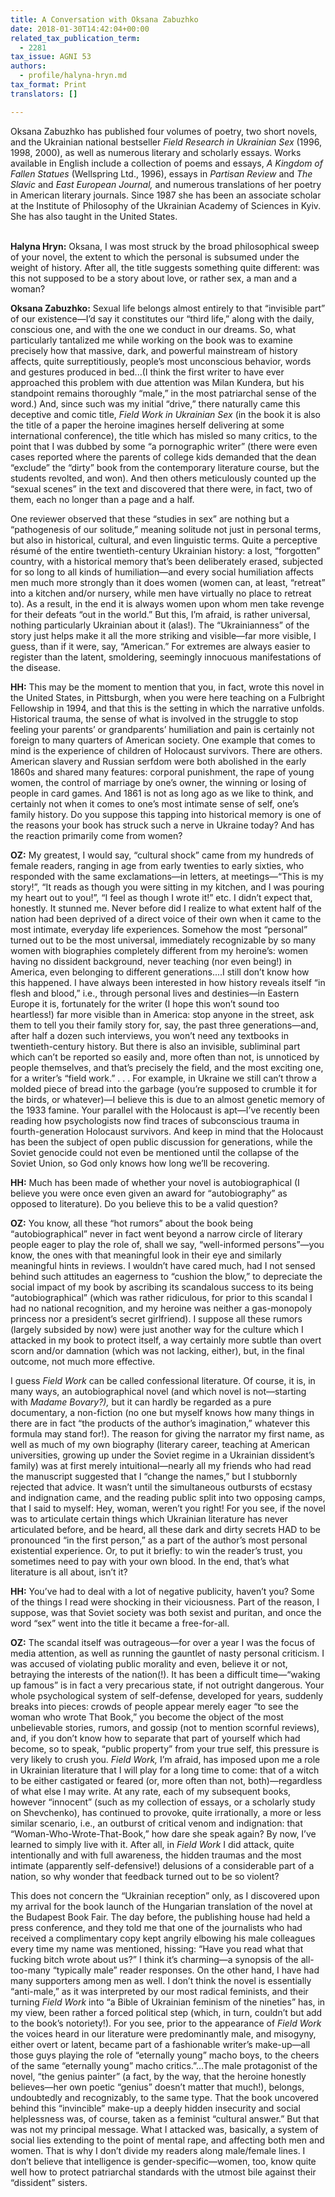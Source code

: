 ```yaml
---
title: A Conversation with Oksana Zabuzhko
date: 2018-01-30T14:42:04+00:00
related_tax_publication_term:
  - 2281
tax_issue: AGNI 53
authors:
  - profile/halyna-hryn.md
tax_format: Print
translators: []

---
```


Oksana Zabuzhko has published four volumes of poetry, two short novels, and the Ukrainian national bestseller _Field Research in Ukrainian Sex_ (1996, 1998, 2000), as well as numerous literary and scholarly essays. Works available in English include a collection of poems and essays, _A Kingdom of Fallen Statues_ (Wellspring Ltd., 1996), essays in _Partisan Review_ and _The Slavic_ and _East European Journal,_ and numerous translations of her poetry in American literary journals. Since 1987 she has been an associate scholar at the Institute of Philosophy of the Ukrainian Academy of Sciences in Kyiv. She has also taught in the United States.

\
**Halyna Hryn:** Oksana, I was most struck by the broad philosophical sweep of your novel, the extent to which the personal is subsumed under the weight of history. After all, the title suggests something quite different: was this not supposed to be a story about love, or rather sex, a man and a woman?

**Oksana Zabuzhko:** Sexual life belongs almost entirely to that “invisible part” of our existence—I’d say it constitutes our “third life,” along with the daily, conscious one, and with the one we conduct in our dreams. So, what particularly tantalized me while working on the book was to examine precisely how that massive, dark, and powerful mainstream of history affects, quite surreptitiously, people’s most unconscious behavior, words and gestures produced in bed...(I think the first writer to have ever approached this problem with due attention was Milan Kundera, but his standpoint remains thoroughly “male,” in the most patriarchal sense of the word.) And, since such was my initial “drive,” there naturally came this deceptive and comic title, _Field Work in Ukrainian Sex_ (in the book it is also the title of a paper the heroine imagines herself delivering at some international conference), the title which has misled so many critics, to the point that I was dubbed by some “a pornographic writer” (there were even cases reported where the parents of college kids demanded that the dean “exclude” the “dirty” book from the contemporary literature course, but the students revolted, and won). And then others meticulously counted up the “sexual scenes” in the text and discovered that there were, in fact, two of them, each no longer than a page and a half.

One reviewer observed that these “studies in sex” are nothing but a “pathogenesis of our solitude,” meaning solitude not just in personal terms, but also in historical, cultural, and even linguistic terms. Quite a perceptive résumé of the entire twentieth-century Ukrainian history: a lost, “forgotten” country, with a historical memory that’s been deliberately erased, subjected for so long to all kinds of humiliation—and every social humiliation affects men much more strongly than it does women (women can, at least, “retreat” into a kitchen and/or nursery, while men have virtually no place to retreat to). As a result, in the end it is always women upon whom men take revenge for their defeats “out in the world.” But this, I’m afraid, is rather universal, nothing particularly Ukrainian about it (alas!). The “Ukrainianness” of the story just helps make it all the more striking and visible—far more visible, I guess, than if it were, say, “American.” For extremes are always easier to register than the latent, smoldering, seemingly innocuous manifestations of the disease.

**HH:** This may be the moment to mention that you, in fact, wrote this novel in the United States, in Pittsburgh, when you were here teaching on a Fulbright Fellowship in 1994, and that this is the setting in which the narrative unfolds. Historical trauma, the sense of what is involved in the struggle to stop feeling your parents’ or grandparents’ humiliation and pain is certainly not foreign to many quarters of American society. One example that comes to mind is the experience of children of Holocaust survivors. There are others. American slavery and Russian serfdom were both abolished in the early 1860s and shared many features: corporal punishment, the rape of young women, the control of marriage by one’s owner, the winning or losing of people in card games. And 1861 is not as long ago as we like to think, and certainly not when it comes to one’s most intimate sense of self, one’s family history.
Do you suppose this tapping into historical memory is one of the reasons your book has struck such a nerve in Ukraine today? And has the reaction primarily come from women?

**OZ:** My greatest, I would say, “cultural shock” came from my hundreds of female readers, ranging in age from early twenties to early sixties, who responded with the same exclamations—in letters, at meetings—“This is my story!”, “It reads as though you were sitting in my kitchen, and I was pouring my heart out to you!”, “I feel as though I wrote it!” etc. I didn’t expect that, honestly. It stunned me. Never before did I realize to what extent half of the nation had been deprived of a direct voice of their own when it came to the most intimate, everyday life experiences. Somehow the most “personal” turned out to be the most universal, immediately recognizable by so many women with biographies completely different from my heroine’s: women having no dissident background, never teaching (nor even being!) in America, even belonging to different generations....I still don’t know how this happened. I have always been interested in how history reveals itself “in flesh and blood,” i.e., through personal lives and destinies—in Eastern Europe it is, fortunately for the writer (I hope this won’t sound too heartless!) far more visible than in America: stop anyone in the street, ask them to tell you their family story for, say, the past three generations—and, after half a dozen such interviews, you won’t need any textbooks in twentieth-century history. But there is also an invisible, subliminal part which can’t be reported so easily and, more often than not, is unnoticed by people themselves, and that’s precisely the field, and the most exciting one, for a writer’s “field work.” . . . For example, in Ukraine we still can’t throw a molded piece of bread into the garbage (you’re supposed to crumble it for the birds, or whatever)—I believe this is due to an almost genetic memory of the 1933 famine. Your parallel with the Holocaust is apt—I’ve recently been reading how psychologists now find traces of subconscious trauma in fourth-generation Holocaust survivors. And keep in mind that the Holocaust has been the subject of open public discussion for generations, while the Soviet genocide could not even be mentioned until the collapse of the Soviet Union, so God only knows how long we’ll be recovering.

**HH:** Much has been made of whether your novel is autobiographical (I believe you were once even given an award for “autobiography” as opposed to literature). Do you believe this to be a valid question?

**OZ:** You know, all these “hot rumors” about the book being “autobiographical” never in fact went beyond a narrow circle of literary people eager to play the role of, shall we say, “well-informed persons”—you know, the ones with that meaningful look in their eye and similarly meaningful hints in reviews. I wouldn’t have cared much, had I not sensed behind such attitudes an eagerness to “cushion the blow,” to depreciate the social impact of my book by ascribing its scandalous success to its being “autobiographical” (which was rather ridiculous, for prior to this scandal I had no national recognition, and my heroine was neither a gas-monopoly princess nor a president’s secret girlfriend). I suppose all these rumors (largely subsided by now) were just another way for the culture which I attacked in my book to protect itself, a way certainly more subtle than overt scorn and/or damnation (which was not lacking, either), but, in the final outcome, not much more effective.

I guess _Field Work_ can be called confessional literature. Of course, it is, in many ways, an autobiographical novel (and which novel is not—starting with _Madame Bovary?),_ but it can hardly be regarded as a pure documentary, a non-fiction (no one but myself knows how many things in there are in fact “the products of the author’s imagination,” whatever this formula may stand for!). The reason for giving the narrator my first name, as well as much of my own biography (literary career, teaching at American universities, growing up under the Soviet regime in a Ukrainian dissident’s family) was at first merely intuitional—nearly all my friends who had read the manuscript suggested that I “change the names,” but I stubbornly rejected that advice. It wasn’t until the simultaneous outbursts of ecstasy and indignation came, and the reading public split into two opposing camps, that I said to myself: Hey, woman, weren’t you right! For you see, if the novel was to articulate certain things which Ukrainian literature has never articulated before, and be heard, all these dark and dirty secrets HAD to be pronounced “in the first person,” as a part of the author’s most personal existential experience. Or, to put it briefly: to win the reader’s trust, you sometimes need to pay with your own blood. In the end, that’s what literature is all about, isn’t it?

**HH:** You’ve had to deal with a lot of negative publicity, haven’t you? Some of the things I read were shocking in their viciousness. Part of the reason, I suppose, was that Soviet society was both sexist and puritan, and once the word “sex” went into the title it became a free-for-all.

**OZ:** The scandal itself was outrageous—for over a year I was the focus of media attention, as well as running the gauntlet of nasty personal criticism. I was accused of violating public morality and even, believe it or not, betraying the interests of the nation(!). It has been a difficult time—“waking up famous” is in fact a very precarious state, if not outright dangerous. Your whole psychological system of self-defense, developed for years, suddenly breaks into pieces: crowds of people appear merely eager “to see the woman who wrote That Book,” you become the object of the most unbelievable stories, rumors, and gossip (not to mention scornful reviews), and, if you don’t know how to separate that part of yourself which had become, so to speak, “public property” from your true self, this pressure is very likely to crush you. _Field Work,_ I’m afraid, has imposed upon me a role in Ukrainian literature that I will play for a long time to come: that of a witch to be either castigated or feared (or, more often than not, both)—regardless of what else I may write. At any rate, each of my subsequent books, however “innocent” (such as my collection of essays, or a scholarly study on Shevchenko), has continued to provoke, quite irrationally, a more or less similar scenario, i.e., an outburst of critical venom and indignation: that “Woman-Who-Wrote-That-Book,” how dare she speak again? By now, I’ve learned to simply live with it. After all, in _Field Work_ I did attack, quite intentionally and with full awareness, the hidden traumas and the most intimate (apparently self-defensive!) delusions of a considerable part of a nation, so why wonder that feedback turned out to be so violent?

This does not concern the “Ukrainian reception” only, as I discovered upon my arrival for the book launch of the Hungarian translation of the novel at the Budapest Book Fair. The day before, the publishing house had held a press conference, and they told me that one of the journalists who had received a complimentary copy kept angrily elbowing his male colleagues every time my name was mentioned, hissing: “Have you read what that fucking bitch wrote about us?” I think it’s charming—a synopsis of the all-too-many “typically male” reader responses. On the other hand, I have had many supporters among men as well. I don’t think the novel is essentially “anti-male,” as it was interpreted by our most radical feminists, and their turning _Field Work_ into “a Bible of Ukrainian feminism of the nineties” has, in my view, been rather a forced political step (which, in turn, couldn’t but add to the book’s notoriety!). For you see, prior to the appearance of _Field Work_ the voices heard in our literature were predominantly male, and misogyny, either overt or latent, became part of a fashionable writer’s make-up—all those guys playing the role of “eternally young” macho boys, to the cheers of the same “eternally young” macho critics.”...The male protagonist of the novel, “the genius painter” (a fact, by the way, that the heroine honestly believes—her own poetic “genius” doesn’t matter that much!), belongs, undoubtedly and recognizably, to the same type. That the book uncovered behind this “invincible” make-up a deeply hidden insecurity and social helplessness was, of course, taken as a feminist “cultural answer.” But that was not my principal message. What I attacked was, basically, a system of social lies extending to the point of mental rape, and affecting both men and women. That is why I don’t divide my readers along male/female lines. I don’t believe that intelligence is gender-specific—women, too, know quite well how to protect patriarchal standards with the utmost bile against their “dissident” sisters.
